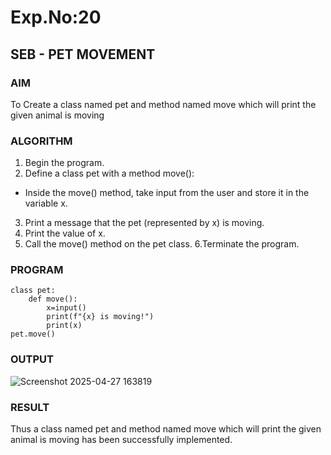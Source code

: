 # Exp.No:20  
## SEB - PET MOVEMENT

### AIM  
To Create a class named pet and method named move which will print the given animal is moving

### ALGORITHM

1. Begin the program.
2. Define a class pet with a method move():
- Inside the move() method, take input from the user and store it in the variable x.
3. Print a message that the pet (represented by x) is moving.
4. Print the value of x.
5. Call the move() method on the pet class.
6.Terminate the program.

### PROGRAM
```
class pet:
    def move():
        x=input()
        print(f"{x} is moving!")
        print(x)
pet.move()
```
### OUTPUT
![Screenshot 2025-04-27 163819](https://github.com/user-attachments/assets/52767058-aa5b-4743-aabe-55aae3024952)

### RESULT
Thus a class named pet and method named move which will print the given animal is moving has been successfully implemented.
